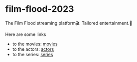 # film-flood-2023

The Film Flood streaming platform🎬. Tailored entertainment.🍿

Here are some links

- to the movies: [movies](/movies/movies.md)
- to the actors: [actors](/actors/stars.md)
- to the series: [series](/series/series.md)
